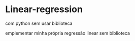 # Linear-regression
com python sem usar biblioteca

emplementar minha própria regressão linear sem biblioteca
